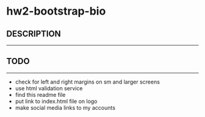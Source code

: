 # hw2-bootstrap-bio

## DESCRIPTION
---

## TODO
---
- check for left and right margins on sm and larger screens
- use html validation service 
- find this readme file
- put link to index.html file on logo
- make social media links to my accounts
